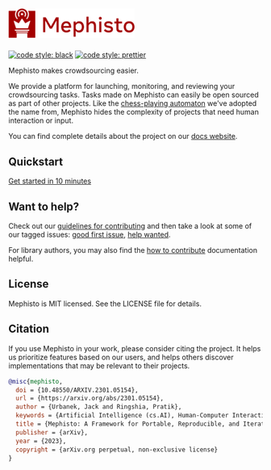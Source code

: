<p align="center">
 <h1>
  <img width="250px" src="docs/web/static/img/logo.svg" alt="Mephisto" />
 </h1>
</p>

[![code style: black](https://img.shields.io/badge/code%20style-black-000000.svg)](https://github.com/psf/black)
[![code style: prettier](https://img.shields.io/badge/code_style-prettier-ff69b4.svg)](https://github.com/prettier/prettier)

Mephisto makes crowdsourcing easier.

We provide a platform for launching, monitoring, and reviewing your crowdsourcing tasks. Tasks made on Mephisto can easily be open sourced as part of other projects. Like the [chess-playing automaton](https://en.wikipedia.org/wiki/Mephisto_(automaton)) we've adopted the name from, Mephisto hides the complexity of projects that need human interaction or input.

You can find complete details about the project on our [docs website](https://mephisto.ai).

## Quickstart

[Get started in 10 minutes](https://mephisto.ai/docs/guides/quickstart)

## Want to help?

Check out our [guidelines for contributing](https://github.com/facebookresearch/Mephisto/blob/main/CONTRIBUTING.md) and then take a look at some of our tagged issues: [good first issue](https://github.com/facebookresearch/Mephisto/labels/good%20first%20issue), [help wanted](https://github.com/facebookresearch/Mephisto/labels/help%20wanted).

For library authors, you may also find the [how to contribute](https://mephisto.ai/docs/guides/how_to_contribute/getting_started) documentation helpful.


## License
Mephisto is MIT licensed. See the LICENSE file for details.

## Citation
If you use Mephisto in your work, please consider citing the project. It helps us prioritize features based on our users, and helps others discover implementations that may be relevant to their projects.
```bibtex
@misc{mephisto,
  doi = {10.48550/ARXIV.2301.05154},
  url = {https://arxiv.org/abs/2301.05154},
  author = {Urbanek, Jack and Ringshia, Pratik},
  keywords = {Artificial Intelligence (cs.AI), Human-Computer Interaction (cs.HC), FOS: Computer and information sciences, FOS: Computer and information sciences},
  title = {Mephisto: A Framework for Portable, Reproducible, and Iterative Crowdsourcing},
  publisher = {arXiv},
  year = {2023},
  copyright = {arXiv.org perpetual, non-exclusive license}
}
```
